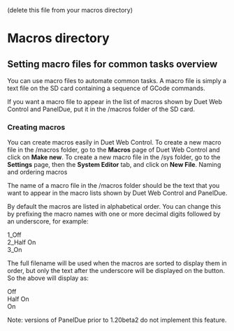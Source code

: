 (delete this file from your macros directory)

# Macros directory

## Setting macro files for common tasks overview

You can use macro files to automate common tasks. A macro file is simply a text file on the SD card containing a sequence of GCode commands.

If you want a macro file to appear in the list of macros shown by Duet Web Control and PanelDue, put it in the /macros folder of the SD card.

### Creating macros

You can create macros easily in Duet Web Control. To create a new macro file in the /macros folder, go to the **Macros** page of Duet Web Control and click on **Make new**. To create a new macro file in the /sys folder, go to the **Settings** page, then the **System Editor** tab, and click on **New File**.
Naming and ordering macros

The name of a macro file in the /macros folder should be the text that you want to appear in the macro lists shown by Duet Web Control and PanelDue.

By default the macros are listed in alphabetical order. You can change this by prefixing the macro names with one or more decimal digits followed by an underscore, for example:

1_Off
\
2_Half On
\
3_On

The full filename will be used when the macros are sorted to display them in order, but only the text after the underscore will be displayed on the button. So the above will display as:

Off
\
Half On
\
On

Note: versions of PanelDue prior to 1.20beta2 do not implement this feature.
